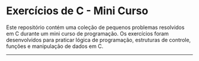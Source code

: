 # Exercícios de C - Mini Curso

Este repositório contém uma coleção de pequenos problemas resolvidos em C durante um mini curso de programação. Os exercícios foram desenvolvidos para praticar lógica de programação, estruturas de controle, funções e manipulação de dados em C.

---
